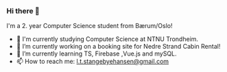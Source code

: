 ### Hi there 👋

I'm a 2. year Computer Science student from Bærum/Oslo!


- :school: I'm currently studying Computer Science at NTNU Trondheim.
- 🔭 I’m currently working on a booking site for Nedre Strand Cabin Rental!
- 🌱 I’m currently learning TS, Firebase ,Vue.js and mySQL.
- 📫 How to reach me: l.t.stangebyehansen@gmail.com
